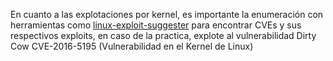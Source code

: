 En cuanto a las explotaciones por kernel, es importante la enumeración con herramientas como [linux-exploit-suggester](linux-exploit-suggester.md) para encontrar CVEs y sus respectivos exploits, en caso de la practica, explote al vulnerabilidad Dirty Cow CVE-2016-5195 (Vulnerabilidad en el Kernel de Linux)

